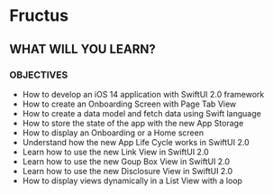 # Fructus

## WHAT WILL YOU LEARN?

### OBJECTIVES

- How to develop an iOS 14 application with SwiftUI 2.0 framework
- How to create an Onboarding Screen with Page Tab View
- How to create a data model and fetch data using Swift language
- How to store the state of the app with the new App Storage
- How to display an Onboarding or a Home screen 
- Understand how the new App Life Cycle works in SwiftUI 2.0
- Learn how to use the new Link View in SwiftUI 2.0
- Learn how to use the new Goup Box View in SwiftUI 2.0 
- Learn how to use the new Disclosure View in SwiftUI 2.0 
- How to display views dynamically in a List View with a loop

